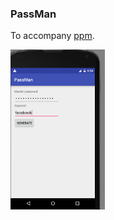 ### PassMan

To accompany [ppm](https://github.com/kootenpv/ppm).

<img src="https://github.com/kootenpv/PassMan/blob/master/screenshot.png" width="30%"></img>
